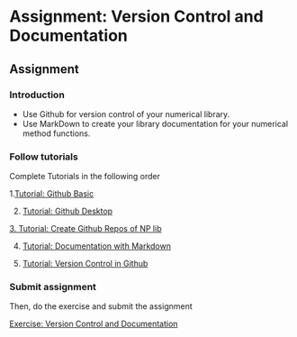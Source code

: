 # Assignment: Version Control and Documentation



## Assignment

### Introduction

* Use Github for version control of your numerical library.
* Use MarkDown to create your library documentation for your numerical method functions.

### 

### Follow tutorials

Complete Tutorials in the following order 

1.[Tutorial: Github Basic](https://ykkim.gitbook.io/dlip/programming/github/github-tutorial)

2. [Tutorial: Github Desktop](https://ykkim.gitbook.io/dlip/programming/github/gitbook-desktop)

[3. Tutorial: Create Github Repos of NP lib](../ta-tutorial/tutorial-markdown.md#preparation)

4. [Tutorial: Documentation with Markdown](../ta-tutorial/tutorial-documentation-with-markdown.md#preparation)

5. [Tutorial: Version Control in Github](../ta-tutorial/tutorial-markdown-github.md)

### 

### Submit assignment

Then, do the exercise and submit the assignment

[Exercise: Version Control and Documentation](../ta-tutorial/exercise-version-control-and-documentation.md)



